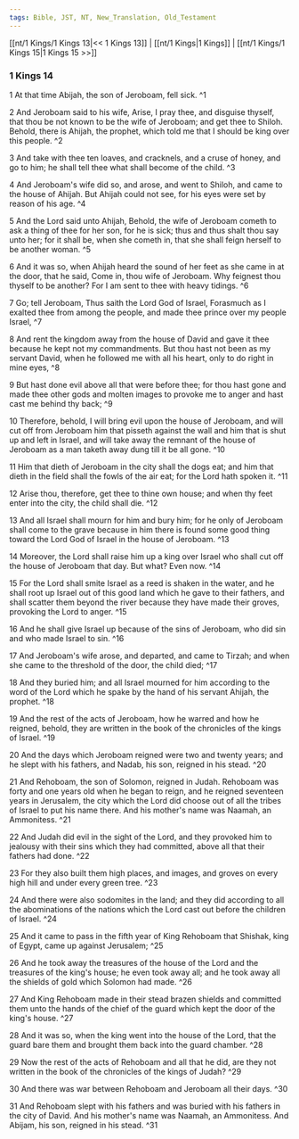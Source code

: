 ```yaml
---
tags: Bible, JST, NT, New_Translation, Old_Testament
---
```


[[nt/1 Kings/1 Kings 13|<< 1 Kings 13]] | [[nt/1 Kings|1 Kings]] | [[nt/1 Kings/1 Kings 15|1 Kings 15 >>]]

### 1 Kings 14

1 At that time Abijah, the son of Jeroboam, fell sick.  ^1

2 And Jeroboam said to his wife, Arise, I pray thee, and disguise thyself, that thou be not known to be the wife of Jeroboam; and get thee to Shiloh. Behold, there is Ahijah, the prophet, which told me that I should be king over this people.  ^2

3 And take with thee ten loaves, and cracknels, and a cruse of honey, and go to him; he shall tell thee what shall become of the child.  ^3

4 And Jeroboam\'s wife did so, and arose, and went to Shiloh, and came to the house of Ahijah. But Ahijah could not see, for his eyes were set by reason of his age.  ^4

5 And the Lord said unto Ahijah, Behold, the wife of Jeroboam cometh to ask a thing of thee for her son, for he is sick; thus and thus shalt thou say unto her; for it shall be, when she cometh in, that she shall feign herself to be another woman.  ^5

6 And it was so, when Ahijah heard the sound of her feet as she came in at the door, that he said, Come in, thou wife of Jeroboam. Why feignest thou thyself to be another? For I am sent to thee with heavy tidings.  ^6

7 Go; tell Jeroboam, Thus saith the Lord God of Israel, Forasmuch as I exalted thee from among the people, and made thee prince over my people Israel,  ^7

8 And rent the kingdom away from the house of David and gave it thee because he kept not my commandments. But thou hast not been as my servant David, when he followed me with all his heart, only to do right in mine eyes,  ^8

9 But hast done evil above all that were before thee; for thou hast gone and made thee other gods and molten images to provoke me to anger and hast cast me behind thy back;  ^9

10 Therefore, behold, I will bring evil upon the house of Jeroboam, and will cut off from Jeroboam him that pisseth against the wall and him that is shut up and left in Israel, and will take away the remnant of the house of Jeroboam as a man taketh away dung till it be all gone.  ^10

11 Him that dieth of Jeroboam in the city shall the dogs eat; and him that dieth in the field shall the fowls of the air eat; for the Lord hath spoken it.  ^11

12 Arise thou, therefore, get thee to thine own house; and when thy feet enter into the city, the child shall die.  ^12

13 And all Israel shall mourn for him and bury him; for he only of Jeroboam shall come to the grave because in him there is found some good thing toward the Lord God of Israel in the house of Jeroboam.  ^13

14 Moreover, the Lord shall raise him up a king over Israel who shall cut off the house of Jeroboam that day. But what? Even now.  ^14

15 For the Lord shall smite Israel as a reed is shaken in the water, and he shall root up Israel out of this good land which he gave to their fathers, and shall scatter them beyond the river because they have made their groves, provoking the Lord to anger.  ^15

16 And he shall give Israel up because of the sins of Jeroboam, who did sin and who made Israel to sin.  ^16

17 And Jeroboam\'s wife arose, and departed, and came to Tirzah; and when she came to the threshold of the door, the child died;  ^17

18 And they buried him; and all Israel mourned for him according to the word of the Lord which he spake by the hand of his servant Ahijah, the prophet.  ^18

19 And the rest of the acts of Jeroboam, how he warred and how he reigned, behold, they are written in the book of the chronicles of the kings of Israel.  ^19

20 And the days which Jeroboam reigned were two and twenty years; and he slept with his fathers, and Nadab, his son, reigned in his stead.  ^20

21 And Rehoboam, the son of Solomon, reigned in Judah. Rehoboam was forty and one years old when he began to reign, and he reigned seventeen years in Jerusalem, the city which the Lord did choose out of all the tribes of Israel to put his name there. And his mother\'s name was Naamah, an Ammonitess.  ^21

22 And Judah did evil in the sight of the Lord, and they provoked him to jealousy with their sins which they had committed, above all that their fathers had done.  ^22

23 For they also built them high places, and images, and groves on every high hill and under every green tree.  ^23

24 And there were also sodomites in the land; and they did according to all the abominations of the nations which the Lord cast out before the children of Israel.  ^24

25 And it came to pass in the fifth year of King Rehoboam that Shishak, king of Egypt, came up against Jerusalem;  ^25

26 And he took away the treasures of the house of the Lord and the treasures of the king\'s house; he even took away all; and he took away all the shields of gold which Solomon had made.  ^26

27 And King Rehoboam made in their stead brazen shields and committed them unto the hands of the chief of the guard which kept the door of the king\'s house.  ^27

28 And it was so, when the king went into the house of the Lord, that the guard bare them and brought them back into the guard chamber.  ^28

29 Now the rest of the acts of Rehoboam and all that he did, are they not written in the book of the chronicles of the kings of Judah?  ^29

30 And there was war between Rehoboam and Jeroboam all their days.  ^30

31 And Rehoboam slept with his fathers and was buried with his fathers in the city of David. And his mother\'s name was Naamah, an Ammonitess. And Abijam, his son, reigned in his stead.  ^31

 
